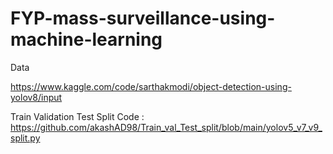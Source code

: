 # FYP-mass-surveillance-using-machine-learning

Data

https://www.kaggle.com/code/sarthakmodi/object-detection-using-yolov8/input

Train Validation Test Split Code : https://github.com/akashAD98/Train_val_Test_split/blob/main/yolov5_v7_v9_split.py

